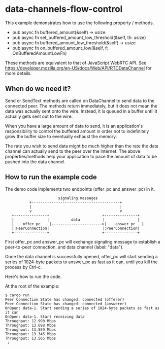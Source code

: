 # data-channels-flow-control
This example demonstrates how to use the following property / methods.

* pub async fn buffered_amount(&self) -> usize
* pub async fn set_buffered_amount_low_threshold(&self, th: usize) 
* pub async fn buffered_amount_low_threshold(&self) -> usize
* pub async fn on_buffered_amount_low(&self, f: OnBufferedAmountLowFn)

These methods are equivalent to that of JavaScript WebRTC API.
See https://developer.mozilla.org/en-US/docs/Web/API/RTCDataChannel for more details.

## When do we need it?
Send or SendText methods are called on DataChannel to send data to the connected peer.
The methods return immediately, but it does not mean the data was actually sent onto
the wire. Instead, it is queued in a buffer until it actually gets sent out to the wire.

When you have a large amount of data to send, it is an application's responsibility to
control the buffered amount in order not to indefinitely grow the buffer size to eventually
exhaust the memory.

The rate you wish to send data might be much higher than the rate the data channel can
actually send to the peer over the Internet. The above properties/methods help your
application to pace the amount of data to be pushed into the data channel.


## How to run the example code

The demo code implements two endpoints (offer_pc and answer_pc) in it.

```
                        signaling messages
           +----------------------------------------+
           |                                        |
           v                                        v
   +---------------+                        +---------------+
   |               |          data          |               |
   |    offer_pc    |----------------------->|    answer_pc   |
   |:PeerConnection|                        |:PeerConnection|
   +---------------+                        +---------------+
```

First offer_pc and answer_pc will exchange signaling message to establish a peer-to-peer
connection, and data channel (label: "data").

Once the data channel is successfully opened, offer_pc will start sending a series of
1024-byte packets to answer_pc as fast as it can, until you kill the process by Ctrl-c.


Here's how to run the code.

At the root of the example:
```
$ cargo run
Peer Connection State has changed: connected (offerer)
Peer Connection State has changed: connected (answerer)
OnOpen: data-1. Start sending a series of 1024-byte packets as fast as it can
OnOpen: data-1. Start receiving data
Throughput: 12.990 Mbps
Throughput: 13.698 Mbps
Throughput: 13.559 Mbps
Throughput: 13.345 Mbps
Throughput: 13.565 Mbps
 :
```
